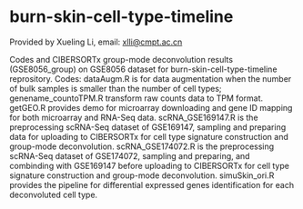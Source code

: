 # burn-skin-cell-type-timeline
Provided by Xueling Li, email: xlli@cmpt.ac.cn

Codes and CIBERSORTx group-mode deconvolution results (GSE8056_group) on GSE8056 dataset for burn-skin-cell-type-timeline reprository. 
Codes:
dataAugm.R is for data augmentation when the number of bulk samples is smaller than the number of cell types;
genename_countoTPM.R transform raw counts data to TPM format.
getGEO.R provides demo for microarray downloading and gene ID mapping for both microarray and RNA-Seq data.
scRNA_GSE169147.R is the preprocessing scRNA-Seq dataset of GSE169147, sampling and preparing data for uploading to CIBERSORTx for cell type signature construction and group-mode deconvolution.
scRNA_GSE174072.R is the preprocessing scRNA-Seq dataset of GSE174072, sampling and preparing, and combinding with GSE169147 before uploading to CIBERSORTx for cell type signature construction and group-mode deconvolution.
simuSkin_ori.R provides the pipeline for differential expressed genes identification for each deconvoluted cell type.
